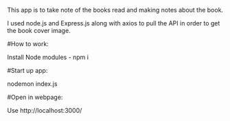 This app is to take note of the books read and making notes about the book.

I used node.js and Express.js along with axios to pull the API in order to get the book cover image.

#How to work:

Install Node modules - npm i

#Start up app:

nodemon index.js

#Open in webpage:

Use http://localhost:3000/